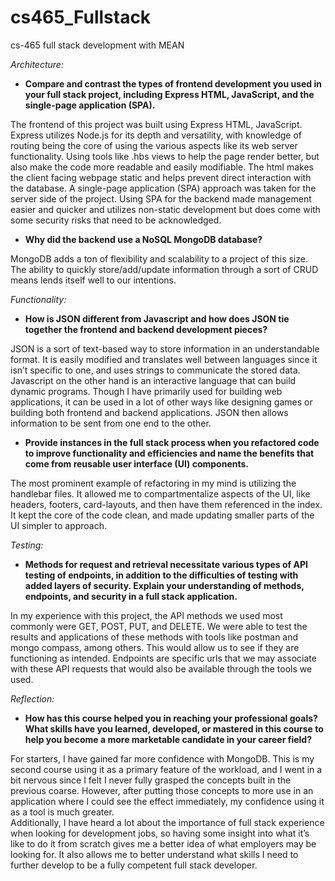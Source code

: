 # cs465_Fullstack
cs-465 full stack development with MEAN


_Architecture:_
-	**Compare and contrast the types of frontend development you used in your full stack project, including Express HTML, JavaScript, and the single-page application (SPA).**
  
The frontend of this project was built using Express HTML, JavaScript.  Express utilizes Node.js for its depth and versatility, with knowledge of routing being the core of using the various aspects like its web server functionality.   Using tools like .hbs views to help the page render better, but also make the code more readable and easily modifiable.  The html makes the client facing webpage static and helps prevent direct interaction with the database.  A single-page application (SPA) approach was taken for the server side of the project.  Using SPA for the backend made management easier and quicker and utilizes non-static development but does come with some security risks that need to be acknowledged.
-	**Why did the backend use a NoSQL MongoDB database?**
  
MongoDB adds a ton of flexibility and scalability to a project of this size.  The ability to quickly store/add/update information through a sort of CRUD means lends itself well to our intentions.


_Functionality:_
-	**How is JSON different from Javascript and how does JSON tie together the frontend and backend development pieces?**
  
JSON is a sort of text-based way to store information in an understandable format.  It is easily modified and translates well between languages since it isn’t specific to one, and uses strings to communicate the stored data.  Javascript on the other hand is an interactive language that can build dynamic programs.  Though I have primarily used for building web applications, it can be used in a lot of other ways like designing games or building both frontend and backend applications.  JSON then allows information to be sent from one end to the other.
-	**Provide instances in the full stack process when you refactored code to improve functionality and efficiencies and name the benefits that come from reusable user interface (UI) components.**
  
The most prominent example of refactoring in my mind is utilizing the handlebar files.  It allowed me to compartmentalize aspects of the UI, like headers, footers, card-layouts, and then have them referenced in the index.  It kept the core of the code clean, and made updating smaller parts of the UI simpler to approach.


_Testing:_

- **Methods for request and retrieval necessitate various types of API testing of endpoints, in addition to the difficulties of testing with added layers of security. Explain your understanding of methods, endpoints, and security in a full stack application.**

In my experience with this project, the API methods we used most commonly were GET, POST, PUT, and DELETE.  We were able to test the results and applications of these methods with tools like postman and mongo compass, among others.  This would allow us to see if they are functioning as intended.  Endpoints are specific urls that we may associate with these API requests that would also be available through the tools we used.


_Reflection:_
-	**How has this course helped you in reaching your professional goals? What skills have you learned, developed, or mastered in this course to help you become a more marketable candidate in your career field?**
  
For starters, I have gained far more confidence with MongoDB.  This is my second course using it as a primary feature of the workload, and I went in a bit nervous since I felt I never fully grasped the concepts built in the previous coarse.  However, after putting those concepts to more use in an application where I could see the effect immediately, my confidence using it as a tool is much greater.  
Additionally, I have heard a lot about the importance of full stack experience when looking for development jobs, so having some insight into what it’s like to do it from scratch gives me a better idea of what employers may be looking for.  It also allows me to better understand what skills I need to further develop to be a fully competent full stack developer. 
